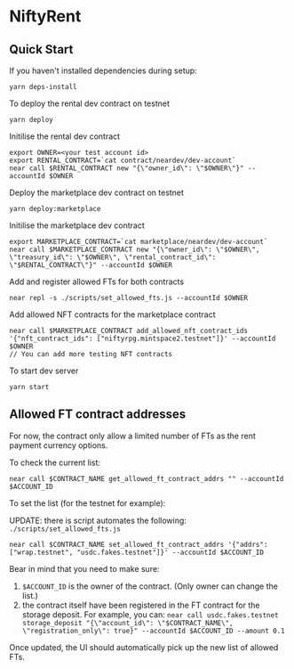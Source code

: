 # NiftyRent

## Quick Start

If you haven't installed dependencies during setup:

    yarn deps-install

To deploy the rental dev contract on testnet

    yarn deploy

Initilise the rental dev contract

    export OWNER=<your test account id>
    export RENTAL_CONTRACT=`cat contract/neardev/dev-account`
    near call $RENTAL_CONTRACT new "{\"owner_id\": \"$OWNER\"}" --accountId $OWNER

Deploy the marketplace dev contract on testnet

    yarn deploy:marketplace

Initilise the marketplace dev contract

    export MARKETPLACE_CONTRACT=`cat marketplace/neardev/dev-account`
    near call $MARKETPLACE_CONTRACT new "{\"owner_id\": \"$OWNER\", \"treasury_id\": \"$OWNER\", \"rental_contract_id\": \"$RENTAL_CONTRACT\"}" --accountId $OWNER

Add and register allowed FTs for both contracts

    near repl -s ./scripts/set_allowed_fts.js --accountId $OWNER

Add allowed NFT contracts for the marketplace contract

    near call $MARKETPLACE_CONTRACT add_allowed_nft_contract_ids '{"nft_contract_ids": ["niftyrpg.mintspace2.testnet"]}' --accountId $OWNER
    // You can add more testing NFT contracts





To start dev server

    yarn start


## Allowed FT contract addresses

For now, the contract only allow a limited number of FTs as the rent payment currency options.

To check the current list:

    near call $CONTRACT_NAME get_allowed_ft_contract_addrs "" --accountId $ACCOUNT_ID


To set the list (for the testnet for example):

UPDATE: there is script automates the following: `./scripts/set_allowed_fts.js`

    near call $CONTRACT_NAME set_allowed_ft_contract_addrs '{"addrs": ["wrap.testnet", "usdc.fakes.testnet"]}' --accountId $ACCOUNT_ID

Bear in mind that you need to make sure:

1. `$ACCOUNT_ID` is the owner of the contract. (Only owner can change the list.)
2. the contract itself have been registered in the FT contract for the storage deposit. For example, you can: `near call usdc.fakes.testnet storage_deposit "{\"account_id\": \"$CONTRACT_NAME\", \"registration_only\": true}" --accountId $ACCOUNT_ID --amount 0.1`

Once updated, the UI should automatically pick up the new list of allowed FTs.
